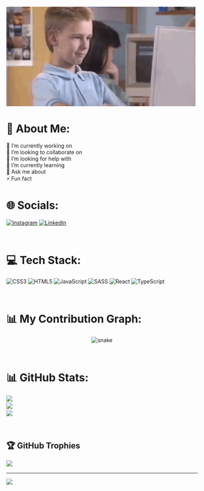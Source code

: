 ![banner](banner2.gif)

# 💫 About Me:
🔭 I’m currently working on<br>👯 I’m looking to collaborate on<br>🤝 I’m looking for help with<br>🌱 I’m currently learning<br>💬 Ask me about<br>⚡ Fun fact
<br>



# 🌐 Socials:
[![Instagram](https://img.shields.io/badge/instagram-%23E4405F.svg?&style=for-the-badge&logo=instagram&logoColor=white)](https://instagram.com/daniloaugusto9101) [![LinkedIn](https://img.shields.io/badge/linkedin-%230077B5.svg?&style=for-the-badge&logo=linkedin&logoColor=white)](https://linkedin.com/in/daniloaugusto9101) 

<br>


# 💻 Tech Stack:
![CSS3](https://img.shields.io/badge/css3-%231572B6.svg?style=for-the-badge&logo=css3&logoColor=white) ![HTML5](https://img.shields.io/badge/html5-%23E34F26.svg?style=for-the-badge&logo=html5&logoColor=white) ![JavaScript](https://img.shields.io/badge/javascript-%23323330.svg?style=for-the-badge&logo=javascript&logoColor=%23F7DF1E) ![SASS](https://img.shields.io/badge/SASS-hotpink.svg?style=for-the-badge&logo=SASS&logoColor=white) ![React](https://img.shields.io/badge/react-%2320232a.svg?style=for-the-badge&logo=react&logoColor=%2361DAFB) ![TypeScript](https://img.shields.io/badge/typescript-%23007ACC.svg?style=for-the-badge&logo=typescript&logoColor=white)

<br>


# 📊 My Contribution Graph:
<p align="center">
  <img src="https://github.com/ritik307/ritik307/raw/output/github-contribution-grid-snake.svg" alt="snake"></center>
</p>
<br>

# 📊 GitHub Stats:
![](https://github-readme-stats.vercel.app/api?username=daniloaugusto9101&theme=tokyonight&hide_border=false&include_all_commits=false&count_private=false)<br/>
![](https://github-readme-streak-stats.herokuapp.com/?user=daniloaugusto9101&theme=tokyonight&hide_border=false)<br/>
![](https://github-readme-stats.vercel.app/api/top-langs/?username=daniloaugusto9101&theme=tokyonight&hide_border=false&include_all_commits=false&count_private=false&layout=compact)

<br>


## 🏆 GitHub Trophies
![](https://github-profile-trophy.vercel.app/?username=daniloaugusto9101&theme=tokyonight&no-frame=true&no-bg=false&margin-w=4)

---
[![](https://visitcount.itsvg.in/api?id=daniloaugusto9101&icon=9&color=1)](https://visitcount.itsvg.in)

<!-- Proudly created with GPRM ( https://gprm.itsvg.in ) -->
